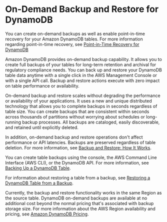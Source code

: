 # On\-Demand Backup and Restore for DynamoDB<a name="BackupRestore"></a>

 You can create on\-demand backups as well as enable point\-in\-time recovery for your Amazon DynamoDB tables\. For more information regarding point\-in\-time recovery, see [Point\-in\-Time Recovery for DynamoDB](PointInTimeRecovery.md) 

Amazon DynamoDB provides on\-demand backup capability\. It allows you to create full backups of your tables for long\-term retention and archival for regulatory compliance needs\. You can back up and restore your DynamoDB table data anytime with a single click in the AWS Management Console or with a single API call\. Backup and restore actions execute with zero impact on table performance or availability\. 

 On\-demand backup and restore scales without degrading the performance or availability of your applications\. It uses a new and unique distributed technology that allows you to complete backups in seconds regardless of table size\. You can create backups that are consistent within seconds across thousands of partitions without worrying about schedules or long\-running backup processes\. All backups are cataloged, easily discoverable, and retained until explicitly deleted\. 

 In addition, on\-demand backup and restore operations don't affect performance or API latencies\. Backups are preserved regardless of table deletion\. For more information, see [Backup and Restore: How It Works](backuprestore_HowItWorks.md)\. 

 You can create table backups using the console, the AWS Command Line Interface \(AWS CLI\), or the DynamoDB API\. For more information, see [Backing Up a DynamoDB Table](Backup.Tutorial.md)\.

For information about restoring a table from a backup, see [Restoring a DynamoDB Table from a Backup](Restore.Tutorial.md)\. 

 Currently, the backup and restore functionality works in the same Region as the source table\. DynamoDB on\-demand backups are available at no additional cost beyond the normal pricing that's associated with backup storage size\. For more information about the AWS Region availability and pricing, see [Amazon DynamoDB Pricing](https://aws.amazon.com/dynamodb/pricing)\. 
